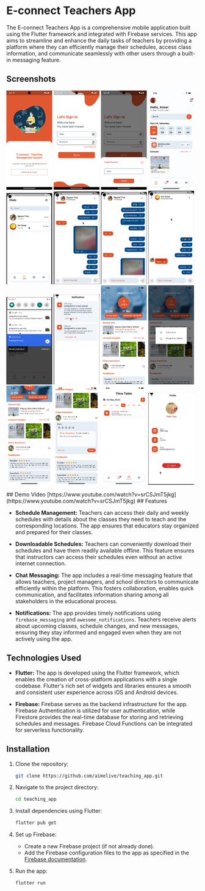 # E-connect Teachers App

The E-connect Teachers App is a comprehensive mobile application built using the Flutter framework and integrated with Firebase services. This app aims to streamline and enhance the daily tasks of teachers by providing a platform where they can efficiently manage their schedules, access class information, and communicate seamlessly with other users through a built-in messaging feature.

## Screenshots

<p>
    <img src="./assets/screenshots/1.png" width="120"/>
    <img src="./assets/screenshots/2.png" width="120"/>
    <img src="./assets/screenshots/3.png" width="120"/>
    <img src="./assets/screenshots/4.png" width="120"/>
    <img src="./assets/screenshots/5.png" width="120"/>
    <img src="./assets/screenshots/6.png" width="120"/>
    <img src="./assets/screenshots/7.png" width="120"/>
    <img src="./assets/screenshots/8.png" width="120"/>
    <img src="./assets/screenshots/9.png" width="120"/>
    <img src="./assets/screenshots/10.png" width="120"/>
    <img src="./assets/screenshots/11.png" width="120"/>
    <img src="./assets/screenshots/12.png" width="120"/>
    <img src="./assets/screenshots/13.png" width="120"/>
    <img src="./assets/screenshots/14.png" width="120"/>
    <img src="./assets/screenshots/15.png" width="120"/>
    <img src="./assets/screenshots/16.png" width="120"/>
    </p>
## Demo Video
[https://www.youtube.com/watch?v=srCSJmT5jkg](https://www.youtube.com/watch?v=srCSJmT5jkg)
## Features

- **Schedule Management:** Teachers can access their daily and weekly schedules with details about the classes they need to teach and the corresponding locations. The app ensures that educators stay organized and prepared for their classes.

- **Downloadable Schedules:** Teachers can conveniently download their schedules and have them readily available offline. This feature ensures that instructors can access their schedules even without an active internet connection.

- **Chat Messaging:** The app includes a real-time messaging feature that allows teachers, project managers, and school directors to communicate efficiently within the platform. This fosters collaboration, enables quick communication, and facilitates information sharing among all stakeholders in the educational process.
- **Notifications:** The app provides timely notifications using `firebase_messaging` and `awesome_notifications`. Teachers receive alerts about upcoming classes, schedule changes, and new messages, ensuring they stay informed and engaged even when they are not actively using the app.

## Technologies Used

- **Flutter:** The app is developed using the Flutter framework, which enables the creation of cross-platform applications with a single codebase. Flutter's rich set of widgets and libraries ensures a smooth and consistent user experience across iOS and Android devices.

- **Firebase:** Firebase serves as the backend infrastructure for the app. Firebase Authentication is utilized for user authentication, while Firestore provides the real-time database for storing and retrieving schedules and messages. Firebase Cloud Functions can be integrated for serverless functionality.

## Installation

1. Clone the repository:

   ```bash
   git clone https://github.com/aimelive/teaching_app.git
   ```

2. Navigate to the project directory:

   ```bash
   cd teaching_app
   ```

3. Install dependencies using Flutter:

   ```bash
   flutter pub get
   ```

4. Set up Firebase:

   - Create a new Firebase project (if not already done).
   - Add the Firebase configuration files to the app as specified in the [Firebase documentation](https://firebase.flutter.dev/docs/overview).

5. Run the app:
   ```bash
   flutter run
   ```
